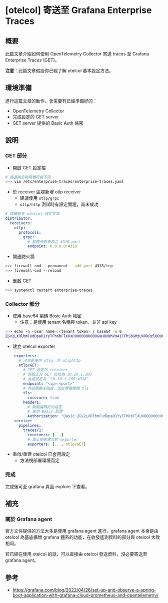 # [otelcol] 寄送至 Grafana Enterprise Traces
## 概要
此篇文章介紹如何使用 OpenTelemetry Collector 寄送 traces 至 Grafana Enterprise Traces (GET)。

**注意**：此篇文章假設你已經了解 otelcol 基本設定方法。

## 環境準備
進行這篇文章的動作，會需要有已經準備好的：
- OpenTelemetry Collector
- 完成設定的 GET server
- GET server 提供的 Basic Auth 帳密

## 說明
### GET 部分
- 開啟 GET 設定檔
```sh
# 路徑視安裝環境可能不同
>>> vim /etc/enterprise-traces/enterprise-traces.yaml
```

- 於 receiver 區塊新增 otlp receiver
    - 建議使用 `otlp/grpc`
    - `otlp/http` 測試時有設定問題，尚未成功

```yml
# 詳細參考 otelcol 設定文章
distributor:
  receivers:
    otlp:
      protocols:
        grpc:
          # 監聽所有來源之 4318 port
          endpoint: 0.0.0.0:4318
```

- 開通防火牆
```sh
>>> firewall-cmd --permanent --add-port 4318/tcp
>>> firewall-cmd --reload
```

- 重啟 GET
```sh
>>> systemctl restart enterprise-traces
```

### Collector 部分
- 使用 base64 編碼 Basic Auth 帳密
    - 注意：是使用 tenant 名稱與 token，並非 api key
```sh
>>> echo -n <user name>:<tenant token> | base64 -w 0
ZGV2LXRlbmFudDpaR1YyTFhKbFlXUXR0000000000GNHOXNhV041TFhSbGMzUXRkRzl0000000000TZmRE5jUlMxNU16RmZOM0ZjTUNFNWV6UTROU3RzSlRjdA==
```

- 建立 otelcol exporter
```yml
    exporters:
      # 注意是使用 otlp，非 otlphttp
      otlp/GET:
        # GET 設定的 receiver
        # 假設上方 GET 位址為 10.10.1.100
        # 此處設定為 "10.10.1.100:4318"
        endpoint: "<ip>:<port>"
        # 內部網路未加密，因此需要關閉 tls
        tls:
          insecure: true
        headers:
          # 剛剛編碼好的帳密
          # 使用 Basic 認證
          Authorization: "Basic ZGV2LXRlbmFudDpaR1YyTFhKbFlXUXR0000000000GNHOXNhV041TFhSbGMzUXRkRzl0000000000TZmRE5jUlMxNU16RmZOM0ZjTUNFNWV6UTROU3RzSlRjdA=="
    service:
      pipelines:
        traces/1:
          receivers: [...]
          # 加上剛剛建立的 exporter
          exporters: [..., otlp/GET]
```

- 重啟/重建 otelcol 已套用設定
    - 方法視部署環境而定

### 完成
完成後可至 grafana 頁面 explore 下查看。

## 補充
### 關於 Grafana agent
官方文件提供的方法大多是使用 grafana agent 進行，grafana agent 本身是由 otelcol 為基底擴增 grafana 體系的功能，在收發遙測資料的部分與 otelcol 大致相同。

若已經在使用 otelcol 的話，可以直接由 otelcol 發送資料，沒必要寄送至 grafana agent。

## 參考
- https://grafana.com/blog/2022/04/26/set-up-and-observe-a-spring-boot-application-with-grafana-cloud-prometheus-and-opentelemetry/